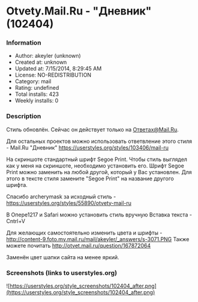 # Otvety.Mail.Ru - "Дневник" (102404)

### Information
- Author: akeyler (unknown)
- Created at: unknown
- Updated at: 7/15/2014, 8:29:45 AM
- License: NO-REDISTRIBUTION
- Category: mail
- Rating: undefined
- Total installs: 423
- Weekly installs: 0


### Description
Стиль обновлён. Сейчас он действует только на Ответах@Mail.Ru.

Для остальных проектов можно использовать ответвление этого стиля -
Mail.Ru "Дневник"
https://userstyles.org/styles/103406/mail-ru

На скриншоте стандартный шрифт Segoe Print. Чтобы стиль выглядел как у меня на скриншоте, необходимо установить его.
Шрифт Segoe Print можно заменить на любой другой, который у Вас установлен. Для этого в тексте стиля замените "Segoe Print" на название другого шрифта.

Спасибо archerymask за исходный стиль - https://userstyles.org/styles/55890/otvety-mail-ru

В Опере1217 и Safari можно установить стиль вручную
Вставка текста - Cntrl+V

Для желающих самостоятельно изменить цвета и шрифты - http://content-9.foto.my.mail.ru/mail/akeyler/_answers/s-3071.PNG
Также можете почитать http://otvet.mail.ru/question/167872064

Заменён цвет шапки сайта на менее яркий.


### Screenshots (links to userstyles.org)
![https://userstyles.org/style_screenshots/102404_after.png](https://userstyles.org/style_screenshots/102404_after.png)


